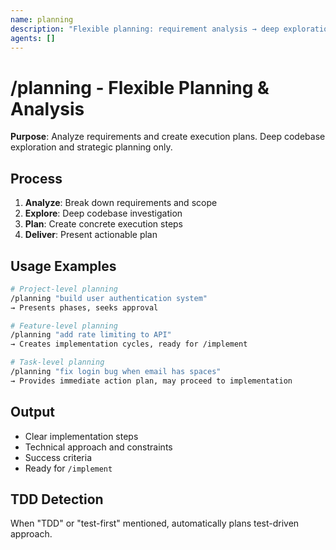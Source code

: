 ```yaml
---
name: planning
description: "Flexible planning: requirement analysis → deep exploration → execution plan (project/feature/task level)"
agents: []
---
```


# /planning - Flexible Planning & Analysis

**Purpose**: Analyze requirements and create execution plans. Deep codebase exploration and strategic planning only.

## Process

1. **Analyze**: Break down requirements and scope
2. **Explore**: Deep codebase investigation  
3. **Plan**: Create concrete execution steps
4. **Deliver**: Present actionable plan


## Usage Examples

```bash
# Project-level planning
/planning "build user authentication system"
→ Presents phases, seeks approval

# Feature-level planning  
/planning "add rate limiting to API"
→ Creates implementation cycles, ready for /implement

# Task-level planning
/planning "fix login bug when email has spaces"
→ Provides immediate action plan, may proceed to implementation
```

## Output

- Clear implementation steps
- Technical approach and constraints  
- Success criteria
- Ready for `/implement`

## TDD Detection

When "TDD" or "test-first" mentioned, automatically plans test-driven approach.
